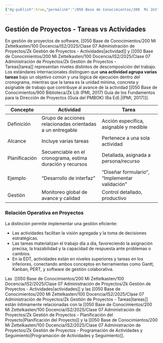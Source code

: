 ```yaml
---
{"dg-publish":true,"permalink":"/050 Base de Conocimientos/200  Mi Zettelkasten/100 Docencia/IS2/2025/Clase 07 Administración de Proyectos/Zk Gestión de Proyectos - Tareas vs Actividades/","tags":["definir"]}
---
```


## Gestión de Proyectos - Tareas vs Actividades

En gestión de proyectos de software, [[050 Base de Conocimientos/200  Mi Zettelkasten/100 Docencia/IS2/2025/Clase 07 Administración de Proyectos/Zk Gestión de Proyectos - Actividades\|actividad]] y [[050 Base de Conocimientos/200  Mi Zettelkasten/100 Docencia/IS2/2025/Clase 07 Administración de Proyectos/Zk Gestión de Proyectos - Tareas\|tarea]] representan niveles distintos de descomposición del trabajo. Los estándares internacionales distinguen que **una actividad agrupa varias tareas** bajo un objetivo común y una lógica de ejecución dentro del cronograma, mientras que la tarea es la unidad mínima, concreta y asignable de trabajo que contribuye al avance de la actividad [[050 Base de Conocimientos/900 Biblioteca/Zk Lib (PMI, 2017) Guía de los Fundamentos para la Dirección de Proyectos (Guía del PMBOK) (6a Ed).\|(PMI, 2017)]].

| Concepto      | Actividad                                                 | Tarea                                          |
| ------------- | --------------------------------------------------------- | ---------------------------------------------- |
| Definición    | Grupo de acciones relacionadas orientadas a un entregable | Acción específica, asignable y medible         |
| Alcance       | Incluye varias tareas                                     | Pertenece a una sola actividad                 |
| Planificación | Secuenciable en el cronograma, estima duración y recursos | Detallada, asignada a persona/recurso          |
| Ejemplo       | “Desarrollo de interfaz”                                  | “Diseñar formulario”, “Implementar validación” |
| Gestión       | Monitoreo global de avance y calidad                      | Control detallado, productivo                  |

### Relación Operativa en Proyectos

La distinción permite implementar una gestión eficiente:

- Las actividades facilitan la visión agregada y la toma de decisiones estratégicas.
- Las tareas materializan el trabajo día a día, favoreciendo la asignación precisa, la trazabilidad y la capacidad de respuesta ante problemas o cambios.
- En la EDT, actividades están en niveles superiores y tareas en los inferiores, conectando ambos conceptos en herramientas como Gantt, Kanban, PERT, y software de gestión colaborativa.

Las  [[050 Base de Conocimientos/200  Mi Zettelkasten/100 Docencia/IS2/2025/Clase 07 Administración de Proyectos/Zk Gestión de Proyectos - Actividades\|actividades]] y las [[050 Base de Conocimientos/200  Mi Zettelkasten/100 Docencia/IS2/2025/Clase 07 Administración de Proyectos/Zk Gestión de Proyectos - Tareas\|tareas]] están íntimamente relacionadas con la [[050 Base de Conocimientos/200  Mi Zettelkasten/100 Docencia/IS2/2025/Clase 07 Administración de Proyectos/Zk Gestión de Proyectos - Planificación del Proyecto\|Planificación del Proyecto]] y la [[050 Base de Conocimientos/200  Mi Zettelkasten/100 Docencia/IS2/2025/Clase 07 Administración de Proyectos/Zk Gestión de Proyectos - Programación de Actividades y Seguimiento\|Programación de Actividades y Seguimiento]].
